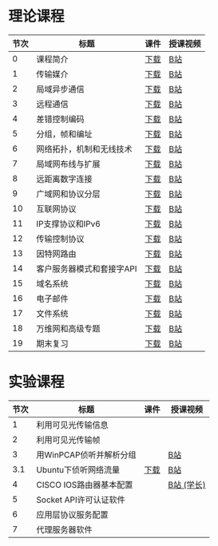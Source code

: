 

# 理论课程
<table><thead>
<tr><th>节次</td><th>标题</th><th>课件</th><th>授课视频</th></tr>
</thead><tbody><tr><td>0</td><td>课程简介</td><td><a href="./slides/L00_IntroCourse.pdf">下载</a></td><td>
<a href="https://www.bilibili.com/video/BV1tE411n7C8">B站</a></td></tr>
<tr><td>1</td><td>传输媒介</td><td><a href="./slides/L01_TransMedia.pdf">下载</a></td><td>
<a href="https://www.bilibili.com/video/BV1bE411n7Fp">B站</a></td></tr>
<tr><td>2</td><td>局域异步通信</td><td><a href="./slides/L02_LocalAsynComm.pdf">下载</a></td><td><a href="https://www.bilibili.com/video/BV1CE411n7pL">B站</a></td></tr>
<tr><td>3</td><td>远程通信</td><td><a href="./slides/L03_LongDistComm.pdf">下载</a></td><td><a href="https://www.bilibili.com/video/BV1CE411n73v">B站</a></td></tr>
<tr><td>4</td><td>差错控制编码</td><td><a href="./slides/L04_ChannelCoding.pdf">下载</a></td><td><a href="https://www.bilibili.com/video/BV1rE41177cu">B站</a></td></tr>
<tr><td>5</td><td>分组，帧和编址</td><td><a href="./slides/L05_PackAddress.pdf">下载</a></td><td><a href="https://www.bilibili.com/video/BV1PZ4y1A7N2">B站</a></td></tr>
<tr><td>6</td><td>网络拓扑，机制和无线技术</td><td><a href="./slides/L06_LANTopology.pdf">下载</a></td><td><a href="https://www.bilibili.com/video/BV1qE41177nv">B站</a></td></tr>
<tr><td>7</td><td>局域网布线与扩展</td><td><a href="./slides/L07_LANWiringExtend.pdf">下载</a></td><td><a href="https://www.bilibili.com/video/BV1Q7411v79s?p=1">B站</a></td></tr>
<tr><td>8</td><td>远距离数字连接</td><td><a href="./slides/L08_LongDistConnTech.pdf">下载</a></td><td><a href="https://www.bilibili.com/video/BV1qy4y1W7gm">B站</a></td></tr>
<tr><td>9</td><td>广域网和协议分层</td><td><a href="./slides/L09_WANRoutingPrtcLayer.pdf">下载</a></td><td><a href="https://www.bilibili.com/video/BV1sQ4y1R7wV">B站</a></td></tr>
<tr><td>10</td><td>互联网协议</td><td><a href="./slides/L10_IPAddrDatagram.pdf">下载</a></td><td><a href="https://www.bilibili.com/video/BV1v64y1d7LA">B站</a></td></tr>
<tr><td>11</td><td>IP支撑协议和IPv6</td><td><a href="./slides/L11_IPSupProtocalV6.pdf">下载</a></td><td><a href="https://www.bilibili.com/video/BV1M44y1r7Wf">B站</a></td></tr>
<tr><td>12</td><td>传输控制协议</td><td><a href="./slides/L12_TCPUDP.pdf">下载</a></td><td><a href="https://www.bilibili.com/video/BV1z54y1V79B">B站</a></td></tr>
<tr><td>13</td><td>因特网路由</td><td><a href="./slides/L13_InternetRouting.pdf">下载</a></td><td><a href="https://www.bilibili.com/video/BV1Bh411Y7iV">B站</a></td></tr>
<tr><td>14</td><td>客户服务器模式和套接字API</td><td><a href="./slides/L14_CSSocket.pdf">下载</a></td><td><a href="https://www.bilibili.com/video/BV195411T72U">B站</a></td></tr>
<tr><td>15</td><td>域名系统</td><td><a href="./slides/L15_DNS.pdf">下载</a></td><td><a href="https://www.bilibili.com/video/BV1g5411g73V">B站</a></td></tr>
<tr><td>16</td><td>电子邮件</td><td><a href="./slides/L16_Email.pdf">下载</a></td><td><a href="https://www.bilibili.com/video/BV1cy4y1376s">B站</a></td></tr>
<tr><td>17</td><td>文件系统</td><td><a href="./slides/L17_File.pdf">下载</a></td><td><a href="https://www.bilibili.com/video/BV1j64y1k7mh">B站</a></td></tr>
<tr><td>18</td><td>万维网和高级专题</td><td><a href="./slides/L18_WWWAdvanced.pdf">下载</a></td><td><a href="https://www.bilibili.com/video/BV1UK4y1G7QX">B站</a></td></tr>
<tr><td>19</td><td>期末复习</td><td><a href="./slides/L19_FinalReview.pdf">下载</a></td><td><a href="https://www.bilibili.com/video/BV1gK4y1X7pu">B站</a></td></tr>
</tbody></table>


# 实验课程
<table><thead>
<tr><th>节次</td><th>标题</th><th>课件</th><th>授课视频</th></tr>
</thead><tbody><tr><td>1</td><td>利用可见光传输信息</td><td></td><td></td></tr>
<tr><td>2</td><td>利用可见光传输帧</td><td></td><td></td></tr>
<tr><td>3</td><td>用WinPCAP侦听并解析分组</td><td></td><td><a href="https://www.bilibili.com/video/BV1TE411s7W2">B站</a></td></tr>
<tr><td>3.1</td><td>Ubuntu下侦听网络流量</td><td><a href="./slides/E03_CaptEthernet.pdf">下载</a></td><td><a href="https://www.bilibili.com/video/BV1b7411H75s">B站</a></td></tr>
<tr><td>4</td><td>CISCO IOS路由器基本配置</td><td></td><td><a href="https://www.bilibili.com/video/BV1v94y1Z7rG">B站 (学长)</a></td></tr>
<tr><td>5</td><td>Socket API许可认证软件</td><td></td><td></td></tr>
<tr><td>6</td><td>应用层协议服务配置</td><td></td><td></td></tr>
<tr><td>7</td><td>代理服务器软件</td><td></td><td></td></tr>
</tbody></table>